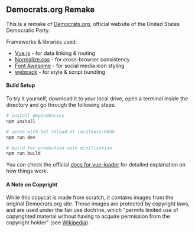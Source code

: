 ## Democrats.org Remake

This is a remake of [Democrats.org](https://democrats.org), official website of the United States Democratic Party.

Frameworks & libraries used:

- [Vue.js](https://vuejs.org/) - for data linking & routing
- [Normalize.css](https://necolas.github.io/normalize.css/) - for cross-browser consistency
- [Font Awesome](https://fontawesome.io/) - for social media icon styling
- [webpack](https://webpack.github.io/) - for style & script bundling


#### Build Setup

To try it yourself, download it to your local drive, open a terminal inside the directory and go through the following steps:

```bash
# install dependencies
npm install

# serve with hot reload at localhost:8080
npm run dev

# build for production with minification
npm run build
```

You can check the official [docs for vue-loader](https://vuejs.github.io/vue-loader) for detailed explanation on how things work.


#### A Note on Copyright

While this copycat is made from scratch, it contains images from the original Democrats.org site. Those images are protected by copyright laws, and are used under the fair use doctrine, which "permits limited use of copyrighted material without having to acquire permission from the copyright holder" (see [Wikipedia](https://en.wikipedia.org/wiki/Fair_use)).